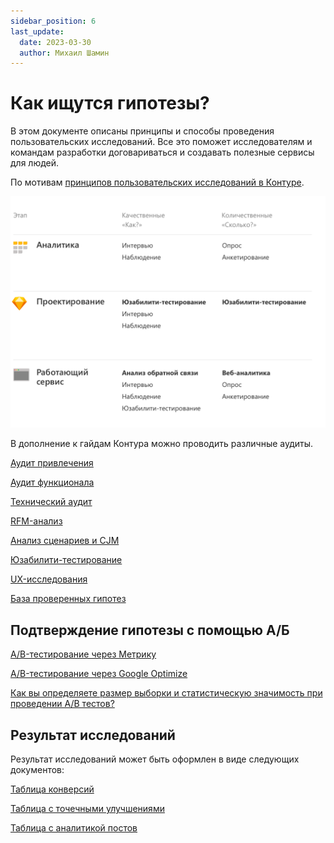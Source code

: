 ```yaml
---
sidebar_position: 6
last_update:
  date: 2023-03-30
  author: Михаил Шамин
---
```

# Как ищутся гипотезы?

В этом документе описаны принципы и способы проведения пользовательских исследований. Все это поможет исследователям и командам разработки договариваться и создавать полезные сервисы для людей.

По мотивам [принципов пользовательских исследований в Контуре](https://guides.kontur.ru/user-research/usabilityresearch/).

![](./po/../../attachments/Scheme@2x.png)


В дополнение к гайдам Контура можно проводить различные аудиты.

[Аудит привлечения](./marketing.md)

[Аудит функционала](./functionalityAudit.md)

[Технический аудит](./technicalAudit.md)

[RFM-анализ](./RFM.md)

[Анализ сценариев и CJM](./scriptAudit.md)

[Юзабилити-тестирование](./usability.md)

[UX-исследования](https://vc.ru/design/148299-21-metod-ux-issledovaniy-kakoy-vybrat)

[База проверенных гипотез](https://beztz.net)


## Подтверждение гипотезы с помощью А/Б
[A/B-тестирование через Метрику](https://yandex.ru/adv/solutions/cases/toyota-avtomir-ab-test)

[A/B-тестирование через Google Optimize](https://tilda.education/articles-yourfirstabtest#rec4326447)

[Как вы определяете размер выборки и статистическую значимость при проведении A/B тестов?](https://tools.driveback.ru)


## Результат исследований
Результат исследований может быть оформлен в виде следующих документов:

[Таблица конверсий](./conversionTable.md)

[Таблица с точечными улучшениями](../attachments/tablePointImprovements.jpg)

[Таблица с аналитикой постов](https://popsters.ru)